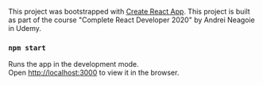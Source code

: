 This project was bootstrapped with [Create React App](https://github.com/facebook/create-react-app).
This project is built as part of the course "Complete React Developer 2020" by Andrei Neagoie in Udemy.

### `npm start`

Runs the app in the development mode.<br />
Open [http://localhost:3000](http://localhost:3000) to view it in the browser.


